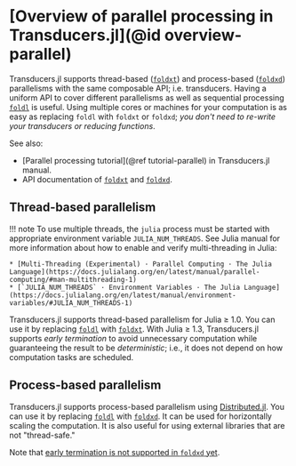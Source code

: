 # [Overview of parallel processing in Transducers.jl](@id overview-parallel)

Transducers.jl supports thread-based ([`foldxt`](@ref)) and
process-based ([`foldxd`](@ref)) parallelisms with the same
composable API; i.e. transducers.  Having a uniform API to cover
different parallelisms as well as sequential processing
[`foldl`](@ref) is useful.  Using multiple cores or machines for your
computation is as easy as replacing `foldl` with `foldxt` or
`foldxd`; _you don't need to re-write your transducers or reducing
functions_.

See also:

* [Parallel processing tutorial](@ref tutorial-parallel) in
  Transducers.jl manual.
* API documentation of [`foldxt`](@ref) and [`foldxd`](@ref).

## Thread-based parallelism

!!! note
    To use multiple threads, the `julia` process must be started with
    appropriate environment variable `JULIA_NUM_THREADS`.  See Julia
    manual for more information about how to enable and verify
    multi-threading in Julia:

    * [Multi-Threading (Experimental) · Parallel Computing · The Julia Language](https://docs.julialang.org/en/latest/manual/parallel-computing/#man-multithreading-1)
    * [`JULIA_NUM_THREADS` · Environment Variables · The Julia Language](https://docs.julialang.org/en/latest/manual/environment-variables/#JULIA_NUM_THREADS-1)

Transducers.jl supports thread-based parallelism for Julia ≥ 1.0.  You
can use it by replacing [`foldl`](@ref) with [`foldxt`](@ref).  With
Julia ≥ 1.3, Transducers.jl supports _early termination_ to avoid
unnecessary computation while guaranteeing the result to be
_deterministic_; i.e., it does not depend on how computation tasks are
scheduled.

## Process-based parallelism

Transducers.jl supports process-based parallelism using
[Distributed.jl](https://docs.julialang.org/en/latest/stdlib/Distributed/).
You can use it by replacing [`foldl`](@ref) with [`foldxd`](@ref).
It can be used for horizontally scaling the computation.  It is also
useful for using external libraries that are not "thread-safe."

Note that
[early termination is not supported in `foldxd` yet](https://github.com/JuliaFolds/Transducers.jl/issues/88).
